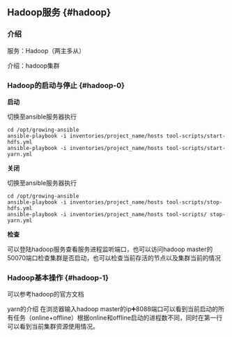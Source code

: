 ## Hadoop服务 {#hadoop}

### 介绍

服务：Hadoop（两主多从）

介绍：hadoop集群

### Hadoop的启动与停止 {#hadoop-0}

**启动**

切换至ansible服务器执行
```
cd /opt/growing-ansible
ansible-playbook -i inventories/project_name/hosts tool-scripts/start-hdfs.yml
ansible-playbook -i inventories/project_name/hosts tool-scripts/start-yarn.yml
```

**关闭**

切换至ansible服务器执行
```
cd /opt/growing-ansible
ansible-playbook -i inventories/project_name/hosts tool-scripts/stop-hdfs.yml
ansible-playbook -i inventories/project_name/hosts tool-scripts/ stop-yarn.yml
```

**检查**

可以登陆hadoop服务查看服务进程监听端口，也可以访问hadoop master的50070端口检查集群是否启动，也可以检查当前存活的节点以及集群当前的情况

### Hadoop基本操作 {#hadoop-1}

可以参考hadoop的官方文档

yarn的介绍
在浏览器输入hadoop master的ip➕8088端口可以看到当前启动的所有任务（online+offline）根据online和offline启动的进程数不同，同时在第一行可以看到当前集群资源使用情况。